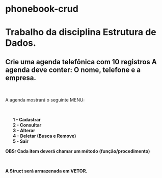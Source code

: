 # phonebook-crud

<h1>Trabalho da disciplina Estrutura de Dados.</h1>

<h2>Crie uma agenda telefônica com 10 registros A agenda deve conter: O nome, telefone e a empresa. </h2><br>
<p>A agenda mostrará o seguinte MENU: </p><br>
<strong>
  <ol>
  1 - Cadastrar <br>
  2 - Consultar <br>
  3 - Alterar <br>
  4 - Deletar (Busca e Remove) <br>
  5 - Sair <br>
  </ol>
</strong>

<b>
  <p>OBS: Cada item deverá chamar um método (função/procedimento)</p><br>
  <p>A Struct será armazenada em <b>VETOR</b>.</p>
</b>
